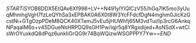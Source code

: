$START$iSYOB8DDX5EtQAv6Xf998+LV++N491ylYlQlCzV55/hGq7lK5mo3yUuqMhmhgVgH7fzLeQYhSa3xEPBAK0A6X0t8W3YcFFdcfDgN4mghm0JicKzGcstNi+GTgOzpPDeM8QCK40XTemJ5vEu5jHUWhfj65M3vdTui/Ip3rcG6AnkqNPaqaIM6o+v45DGueNsHRPDQ9sGH1Pw/iqjr5q8YRgxdijed+AsNSdX+wtCisWrOYuxkdQ8dPqz6unkIiGrQG9r74BqWQizwWSGPPPY7Yw==$END$